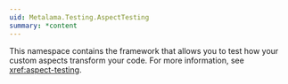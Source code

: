 ```yaml
---
uid: Metalama.Testing.AspectTesting
summary: *content
---
```

This namespace contains the framework that allows you to test how your custom aspects transform your code. For more information, see <xref:aspect-testing>.

